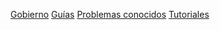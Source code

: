 [Gobierno](../organizacion/gobierno.md)
[Guías](../organizacion/guas.md)
[Problemas conocidos](../organizacion/problemas-conocidos.md)
[Tutoriales](../organizacion/tutoriales.md)